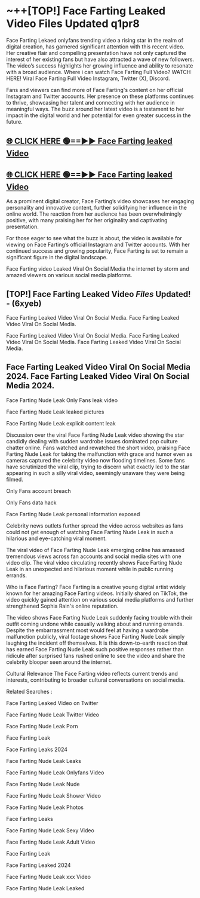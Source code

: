 # ~++[TOP!] Face Farting Leaked Video Files Updated q1pr8

 Face Farting Lekaed onlyfans trending video a rising star in the realm of digital creation, has garnered significant attention with this recent video. Her creative flair and compelling presentation have not only captured the interest of her existing fans but have also attracted a wave of new followers. The video’s success highlights her growing influence and ability to resonate with a broad audience.
Where i can watch  Face Farting Full Video? WATCH HERE! Viral  Face Farting Full Video Instagram, Twitter (X), Discord.


Fans and viewers can find more of  Face Farting's content on her official Instagram and Twitter accounts. Her presence on these platforms continues to thrive, showcasing her talent and connecting with her audience in meaningful ways. The buzz around her latest video is a testament to her impact in the digital world and her potential for even greater success in the future.


## [🌐 CLICK HERE 🟢==►►  Face Farting leaked Video ](https://onlyclips.site?title=Face_Farting&ref=git)

## [🌐 CLICK HERE 🟢==►►  Face Farting leaked Video ](https://onlyclips.site?title=Face_Farting&ref=git)


As a prominent digital creator,  Face Farting’s video showcases her engaging personality and innovative content, further solidifying her influence in the online world. The reaction from her audience has been overwhelmingly positive, with many praising her for her originality and captivating presentation.

For those eager to see what the buzz is about, the video is available for viewing on  Face Farting’s official Instagram and Twitter accounts. With her continued success and growing popularity,  Face Farting is set to remain a significant figure in the digital landscape.


  Face Farting video Leaked Viral On Social Media the internet by storm and amazed viewers on various social media platforms.


## [TOP!]  Face Farting Leaked Video *Files* Updated! - (6xyeb) 

 Face Farting Leaked Video Viral On Social Media. Face Farting Leaked Video Viral On Social Media.

 Face Farting Leaked Video Viral On Social Media. Face Farting Leaked Video Viral On Social Media. Face Farting Leaked Video Viral On Social Media.


##  Face Farting Leaked Video Viral On Social Media 2024. Face Farting Leaked Video Viral On Social Media 2024.
 Face Farting Nude Leak Only Fans leak video

 Face Farting Nude Leak leaked pictures

 Face Farting Nude Leak explicit content leak

Discussion over the viral  Face Farting Nude Leak video showing the star candidly dealing with sudden wardrobe issues dominated pop culture chatter online. Fans watched and rewatched the short video, praising  Face Farting Nude Leak for taking the malfunction with grace and humor even as cameras captured the celebrity video now flooding timelines. Some fans have scrutinized the viral clip, trying to discern what exactly led to the star appearing in such a silly viral video, seemingly unaware they were being filmed.


Only Fans account breach

Only Fans data hack

 Face Farting Nude Leak personal information exposed

Celebrity news outlets further spread the video across websites as fans could not get enough of watching  Face Farting Nude Leak in such a hilarious and eye-catching viral moment.


The viral video of  Face Farting Nude Leak emerging online has amassed tremendous views across fan accounts and social media sites with one video clip. The viral video circulating recently shows  Face Farting Nude Leak in an unexpected and hilarious moment while in public running errands.


Who is  Face Farting?  Face Farting is a creative young digital artist widely known for her amazing  Face Farting videos. Initially shared on TikTok, the video quickly gained attention on various social media platforms and further strengthened Sophia Rain's online reputation.

The video shows  Face Farting Nude Leak suddenly facing trouble with their outfit coming undone while casually walking about and running errands. Despite the embarrassment most would feel at having a wardrobe malfunction publicly, viral footage shows  Face Farting Nude Leak simply laughing the incident off themselves. It is this down-to-earth reaction that has earned  Face Farting Nude Leak such positive responses rather than ridicule after surprised fans rushed online to see the video and share the celebrity blooper seen around the internet.

Cultural Relevance The  Face Farting video reflects current trends and interests, contributing to broader cultural conversations on social media.

Related Searches :

 Face Farting Leaked Video on Twitter

 Face Farting Nude Leak Twitter Video

 Face Farting Nude Leak Porn

 Face Farting Leak 

 Face Farting Leaks 2024

 Face Farting Nude Leak Leaks

 Face Farting Nude Leak Onlyfans Video

 Face Farting Nude Leak Nude

 Face Farting Nude Leak Shower Video

 Face Farting Nude Leak Photos

 Face Farting Leaks

 Face Farting Nude Leak Sexy Video

 Face Farting Nude Leak Adult Video

 Face Farting Leak

 Face Farting Leaked 2024

 Face Farting Nude Leak xxx Video

 Face Farting Nude Leak Leaked